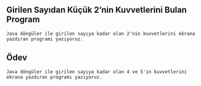## Girilen Sayıdan Küçük 2’nin Kuvvetlerini Bulan Program

    Java döngüler ile girilen sayıya kadar olan 2'nin kuvvetlerini ekrana yazdıran programı yazıyoruz.

## Ödev

    Java döngüler ile girilen sayıya kadar olan 4 ve 5'in kuvvetlerini ekrana yazdıran programı yazıyoruz.


